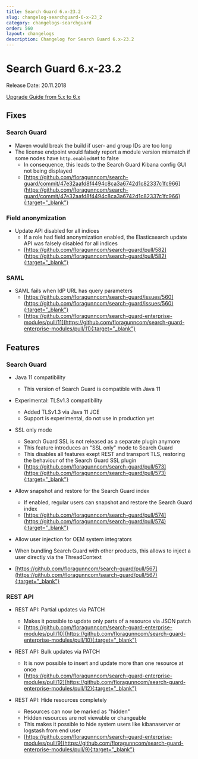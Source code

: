 ```yaml
---
title: Search Guard 6.x-23.2
slug: changelog-searchguard-6-x-23_2
category: changelogs-searchguard
order: 560
layout: changelogs
description: Changelog for Search Guard 6.x-23.2
---
```


<!---
Copryight 2017 floragunn GmbH
-->

# Search Guard 6.x-23.2

Release Date: 20.11.2018

[Upgrade Guide from 5.x to 6.x](../_docs/upgrading_5_6.md)

## Fixes 

### Search Guard

* Maven would break the build if user- and group IDs are too long
* The license endpoint would falsely report a module version mismatch if some nodes have `http.enabled`set to false
  * In consequence, this leads to the Search Guard Kibana config GUI not being displayed 
  * [https://github.com/floragunncom/search-guard/commit/47e32aafd8f4494c8ca3a6742d1c82337c1fc966](https://github.com/floragunncom/search-guard/commit/47e32aafd8f4494c8ca3a6742d1c82337c1fc966){:target="_blank"}

### Field anonymization
* Update API disabled for all indices
  * If a role had field anonymization enabled, the Elasticsearch update API was falsely disabled for all indices
  * [https://github.com/floragunncom/search-guard/pull/582](https://github.com/floragunncom/search-guard/pull/582){:target="_blank"}

### SAML

* SAML fails when IdP URL has query parameters
  * [https://github.com/floragunncom/search-guard/issues/560](https://github.com/floragunncom/search-guard/issues/560){:target="_blank"}  
  * [https://github.com/floragunncom/search-guard-enterprise-modules/pull/11](https://github.com/floragunncom/search-guard-enterprise-modules/pull/11){:target="_blank"}
  
## Features

### Search Guard

* Java 11 compatibility
  * This version of Search Guard is compatible with Java 11 

* Experimental: TLSv1.3 compatibility
  * Added TLSv1.3 via Java 11 JCE
  * Support is experimental, do not use in production yet

* SSL only mode
  * Search Guard SSL is not released as a separate plugin anymore
  * This feature introduces an "SSL only" mode to Search Guard
  * This disables all features exept REST and transport TLS, restoring the behaviour of the Search Guard SSL plugin
  * [https://github.com/floragunncom/search-guard/pull/573](https://github.com/floragunncom/search-guard/pull/573){:target="_blank"}    

* Allow snapshot and restore for the Search Guard index
  * If enabled, regular users can snapshot and restore the Search Guard index 
  * [https://github.com/floragunncom/search-guard/pull/574](https://github.com/floragunncom/search-guard/pull/574){:target="_blank"}

* Allow user injection for OEM system integrators
 * When bundling Search Guard with other products, this allows to inject a user directly via the ThreadContext
 * [https://github.com/floragunncom/search-guard/pull/567](https://github.com/floragunncom/search-guard/pull/567){:target="_blank"}

### REST API

* REST API: Partial updates via PATCH
  * Makes it possible to update only parts of a resource via JSON patch
  * [https://github.com/floragunncom/search-guard-enterprise-modules/pull/10](https://github.com/floragunncom/search-guard-enterprise-modules/pull/10){:target="_blank"}  

* REST API: Bulk updates via PATCH
  * It is now possible to insert and update more than one resource at once
  * [https://github.com/floragunncom/search-guard-enterprise-modules/pull/12](https://github.com/floragunncom/search-guard-enterprise-modules/pull/12){:target="_blank"}  

* REST API: Hide resources completely
  * Resources can now be marked as "hidden"
  * Hidden resources are not viewable or changeable
  * This makes it possible to hide system users like kibanaserver or logstash from end user
  * [https://github.com/floragunncom/search-guard-enterprise-modules/pull/9](https://github.com/floragunncom/search-guard-enterprise-modules/pull/9){:target="_blank"}  

      